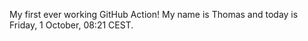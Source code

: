 My first ever working GitHub Action!
My name is Thomas and today is Friday, 1 October, 08:21 CEST. 
